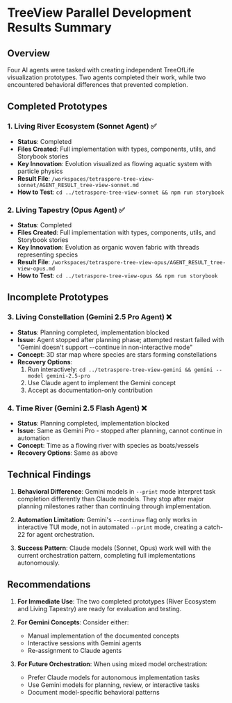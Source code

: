 # TreeView Parallel Development Results Summary

## Overview
Four AI agents were tasked with creating independent TreeOfLife visualization prototypes. Two agents completed their work, while two encountered behavioral differences that prevented completion.

## Completed Prototypes

### 1. Living River Ecosystem (Sonnet Agent) ✅
- **Status**: Completed
- **Files Created**: Full implementation with types, components, utils, and Storybook stories
- **Key Innovation**: Evolution visualized as flowing aquatic system with particle physics
- **Result File**: `/workspaces/tetraspore-tree-view-sonnet/AGENT_RESULT_tree-view-sonnet.md`
- **How to Test**: `cd ../tetraspore-tree-view-sonnet && npm run storybook`

### 2. Living Tapestry (Opus Agent) ✅
- **Status**: Completed
- **Files Created**: Full implementation with types, components, utils, and Storybook stories
- **Key Innovation**: Evolution as organic woven fabric with threads representing species
- **Result File**: `/workspaces/tetraspore-tree-view-opus/AGENT_RESULT_tree-view-opus.md`
- **How to Test**: `cd ../tetraspore-tree-view-opus && npm run storybook`

## Incomplete Prototypes

### 3. Living Constellation (Gemini 2.5 Pro Agent) ❌
- **Status**: Planning completed, implementation blocked
- **Issue**: Agent stopped after planning phase; attempted restart failed with "Gemini doesn't support --continue in non-interactive mode"
- **Concept**: 3D star map where species are stars forming constellations
- **Recovery Options**:
  1. Run interactively: `cd ../tetraspore-tree-view-gemini && gemini --model gemini-2.5-pro`
  2. Use Claude agent to implement the Gemini concept
  3. Accept as documentation-only contribution

### 4. Time River (Gemini 2.5 Flash Agent) ❌
- **Status**: Planning completed, implementation blocked
- **Issue**: Same as Gemini Pro - stopped after planning, cannot continue in automation
- **Concept**: Time as a flowing river with species as boats/vessels
- **Recovery Options**: Same as above

## Technical Findings

1. **Behavioral Difference**: Gemini models in `--print` mode interpret task completion differently than Claude models. They stop after major planning milestones rather than continuing through implementation.

2. **Automation Limitation**: Gemini's `--continue` flag only works in interactive TUI mode, not in automated `--print` mode, creating a catch-22 for agent orchestration.

3. **Success Pattern**: Claude models (Sonnet, Opus) work well with the current orchestration pattern, completing full implementations autonomously.

## Recommendations

1. **For Immediate Use**: The two completed prototypes (River Ecosystem and Living Tapestry) are ready for evaluation and testing.

2. **For Gemini Concepts**: Consider either:
   - Manual implementation of the documented concepts
   - Interactive sessions with Gemini agents
   - Re-assignment to Claude agents

3. **For Future Orchestration**: When using mixed model orchestration:
   - Prefer Claude models for autonomous implementation tasks
   - Use Gemini models for planning, review, or interactive tasks
   - Document model-specific behavioral patterns